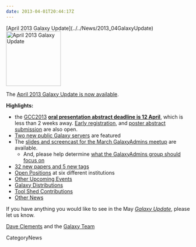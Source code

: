 ```yaml
---
date: 2013-04-01T20:44:17Z
---
```

<div class='newsItemHeader'>[April 2013 Galaxy Update](../../News/2013_04GalaxyUpdate)</div>

<div class='right'><a href='/GalaxyUpdates/2013_04'><img src='/Images/Logos/GalaxyUpdate200.png' alt='April 2013 Galaxy Update' width=150 /></a></div>

The [April 2013 Galaxy Update is now available](../../GalaxyUpdates/2013_04). 

**Highlights:**
* the [GCC2013](/GalaxyUpdates/2013_04#gcc2013) **[oral presentation abstract deadline is 12 April](../../Events/GCC2013/Abstracts)**, which is less than 2 weeks away.  [Early registration](/Events/GCC2013/Register), and [poster abstract submission](../../Events/GCC2013/Abstracts) are also open.
* [Two new public Galaxy servers](/GalaxyUpdates/2013_04#new-public-galaxy-servers) are featured
* The [slides and screencast for the March GalaxyAdmins meetup](/GalaxyUpdates/2013_04#galaxyadmins) are available.
  * And, please help determine [what the GalaxyAdmins group should focus on](/GalaxyUpdates/2013_04#galaxyadmins_future_directions)
* [32 new papers and 5 new tags](/GalaxyUpdates/2013_04#new-papers)
* [Open Positions](/GalaxyUpdates/2013_04#whos-hiring) at six different institutions
* [Other Upcoming Events](/GalaxyUpdates/2013_04#other-upcoming-events)
* [Galaxy Distributions](/GalaxyUpdates/2013_04#galaxy-distributions)
* [Tool Shed Contributions](/GalaxyUpdates/2013_04#tool-shed-contributions)
* [Other News](/GalaxyUpdates/2013_04#other-news)

If you have anything you would like to see in the May *[Galaxy Update](../../GalaxyUpdates)*, please let us know.

[Dave Clements](/DaveClements) and the [Galaxy Team](../../GalaxyTeam)


CategoryNews
